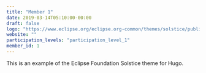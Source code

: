 ```yaml
---
title: "Member 1"
date: 2019-03-14T05:10:00-00:00
draft: false
logo: "https://www.eclipse.org/eclipse.org-common/themes/solstice/public/images/logo/eclipse-foundation-grey-orange.svg"
website: ""
participation_levels: "participation_level_1"
member_id: 1
---
```


This is an example of the Eclipse Foundation Solstice theme for Hugo.
